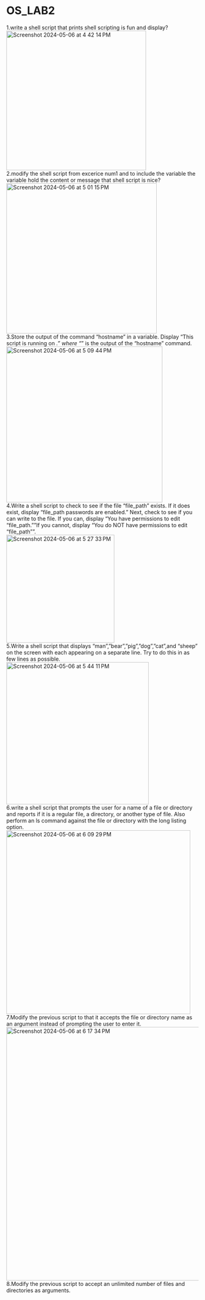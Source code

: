 # OS_LAB2
1.write a shell script that prints shell scripting is fun and display? <br>
<img width="366" alt="Screenshot 2024-05-06 at 4 42 14 PM" src="https://github.com/prabodh2/OS_LAB2/assets/142776442/3afce838-99ae-4f93-89df-a2d7de1356a6"> <br>
2.modify the shell script from excerice num1 and to include the variable the variable hold the content or message that shell script is nice? <br>
<img width="394" alt="Screenshot 2024-05-06 at 5 01 15 PM" src="https://github.com/prabodh2/OS_LAB2/assets/142776442/11480ce9-9853-436d-b4f0-a307367c9294"> <br>
3.Store the output of the command “hostname” in a variable. Display “This script is running on _.” where “_” is the output of the “hostname” command.<br>
<img width="409" alt="Screenshot 2024-05-06 at 5 09 44 PM" src="https://github.com/prabodh2/OS_LAB2/assets/142776442/9169e644-3e76-4598-a8a4-87c111c44511"> <br>
4.Write a shell script to check to see if the file “file_path” exists. If it does exist, display “file_path passwords are enabled.” Next, check to see if you can write to the file. If you 
can, display “You have permissions to edit “file_path.””If you cannot, display “You do NOT have permissions to edit “file_path””. <br>
<img width="283" alt="Screenshot 2024-05-06 at 5 27 33 PM" src="https://github.com/prabodh2/OS_LAB2/assets/142776442/235828c4-b41b-43c4-8c0b-e5b01fe6e398"> <br>
5.Write a shell script that displays “man”,”bear”,”pig”,”dog”,”cat”,and “sheep” on the screen with each appearing on a separate line. Try to do this in as few lines as possible. <br>
<img width="373" alt="Screenshot 2024-05-06 at 5 44 11 PM" src="https://github.com/prabodh2/OS_LAB2/assets/142776442/cd30ce75-d763-473b-beb1-322f569508a7"> <br>
6.write a shell script that prompts the user for a name of a file or directory and reports if it is a regular file, a directory, or another type of file. Also perform an ls command against 
the file or directory with the long listing option. <br>
<img width="482" alt="Screenshot 2024-05-06 at 6 09 29 PM" src="https://github.com/prabodh2/OS_LAB2/assets/142776442/bce7c89c-30f8-4f56-af92-afad6c2996eb"> <br>
7.Modify the previous script to that it accepts the file or directory name as an argument instead of prompting the user to enter it. <br>
<img width="665" alt="Screenshot 2024-05-06 at 6 17 34 PM" src="https://github.com/prabodh2/OS_LAB2/assets/142776442/6a1dab09-8308-4883-9025-8fb7109a4191"> <br>
8.Modify the previous script to accept an unlimited number of files and directories as arguments. <br>

